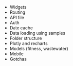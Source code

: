 - Widgets
- Routing
- API file
- Auth
- Date cache
- Data loading using samples
- Folder structure
- Plotly and recharts
- Models (fitness, wastewater)
- Mobile
- Gotchas
